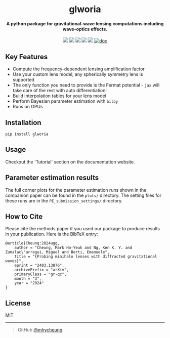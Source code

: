 <h1 align="center">
    glworia
</h1>

<h4 align="center"> A python package for gravitational-wave lensing computations including wave-optics effects. </h4>

<p align="center">
    <a href = "https://arxiv.org/abs/2403.13876"><img src="https://img.shields.io/badge/arXiv-2403.13876-b31b1b.svg"></a>
    <a href="https://badge.fury.io/py/glworia"><img src="https://badge.fury.io/py/glworia.svg"></a>
    <a href="https://github.com/mhycheung/glworia/actions/workflows/pytest.yml "><img src="https://github.com/mhycheung/glworia/actions/workflows/pytest.yml/badge.svg"></a>
    <a href="https://github.com/mhycheung/glworia/blob/main/LICENSE"><img src="https://img.shields.io/badge/license-MIT-blue.svg"></a>
    <a href="https://pypi.org/project/glworia/"><img src="https://img.shields.io/pypi/pyversions/glworia"></a>
    <a href="https://mhycheung.github.io/glworia/"><img src="https://badgen.net/badge/Read/the doc/blue" alt="doc"/></a>
</p>

## Key Features

* Compute the frequency-dependent lensing amplification factor
* Use your custom lens model, any spherically symmetry lens is supported
* The only function you need to provide is the Fermat potential - `jax` will take care of the rest with auto differentiation!
* Build interpolation tables for your lens model
* Perform Bayesian parameter estimation with `bilby`
* Runs on GPUs

## Installation

```shell
pip install glworia
```

## Usage

Checkout the 'Tutorial' section on the documentation website.

## Parameter estimation results

The full corner plots for the parameter estimation runs shown in the companion paper can be found in the `plots/` directory.
The setting files for these runs are in the `PE_submission_settings/` directory.

## How to Cite
Please cite the methods paper if you used our package to produce results in your publication.
Here is the BibTeX entry:
```
@article{Cheung:2024ugg,
    author = "Cheung, Mark Ho-Yeuk and Ng, Ken K. Y. and Zumalac\'arregui, Miguel and Berti, Emanuele",
    title = "{Probing minihalo lenses with diffracted gravitational waves}",
    eprint = "2403.13876",
    archivePrefix = "arXiv",
    primaryClass = "gr-qc",
    month = "3",
    year = "2024"
}
```

## License

MIT

---

> GitHub [@mhycheung](https://github.com/mhycheung)